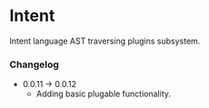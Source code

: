 # Intent

Intent language AST traversing plugins subsystem.

### Changelog

- 0.0.11 &rarr; 0.0.12
  - Adding basic plugable functionality.
    
